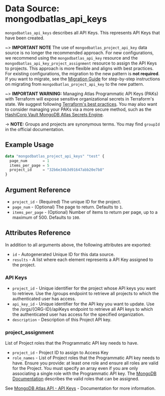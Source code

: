 # Data Source: mongodbatlas_api_keys

`mongodbatlas_api_keys` describes all API Keys. This represents API Keys that have been created.

~> **IMPORTANT NOTE** The use of `mongodbatlas_project_api_key` data source is no longer the recommended approach. For new configurations, we recommend using the `mongodbatlas_api_key` resource and the `mongodbatlas_api_key_project_assignment` resource to assign the API Keys to projects. This approach is more flexible and aligns with best practices. For existing configurations, the migration to the new pattern is **not required**. If you want to migrate, see the [Migration Guide](../guides/project-api-key-migration.md) for step-by-step instructions on migrating from `mongodbatlas_project_api_key` to the new pattern.

~> **IMPORTANT WARNING:** Managing Atlas Programmatic API Keys (PAKs) with Terraform will expose sensitive organizational secrets in Terraform's state. We suggest following [Terraform's best practices](https://developer.hashicorp.com/terraform/language/state/sensitive-data). You may also want to consider managing your PAKs via a more secure method, such as the [HashiCorp Vault MongoDB Atlas Secrets Engine](https://developer.hashicorp.com/vault/docs/secrets/mongodbatlas).

-> **NOTE:** Groups and projects are synonymous terms. You may find `groupId` in the official documentation.

## Example Usage

```terraform
data "mongodbatlas_project_api_keys" "test" {
  page_num       = 1
  items_per_page = 5
  project_id     = "32b6e34b3d91647abb20e7b8"
}
```

## Argument Reference
* `project_id` - (Required) The unique ID for the project.
* `page_num` - (Optional) The page to return. Defaults to `1`.
* `items_per_page` - (Optional) Number of items to return per page, up to a maximum of 500. Defaults to `100`.


## Attributes Reference

In addition to all arguments above, the following attributes are exported:

* `id` - Autogenerated Unique ID for this data source.
* `results` - A list where each element represents a API Key assigned to the project.


### API Keys

* `project_id` - Unique identifier for the project whose API keys you want to retrieve. Use the /groups endpoint to retrieve all projects to which the authenticated user has access.
* `api_key_id` - Unique identifier for the API key you want to update. Use the /orgs/{ORG-ID}/apiKeys endpoint to retrieve all API keys to which the authenticated user has access for the specified organization.
* `description` -	Description of this Project API key.

### project_assignment
List of Project roles that the Programmatic API key needs to have.

* `project_id` -  Project ID to assign to Access Key
* `role_names` -  List of Project roles that the Programmatic API key needs to have. Ensure you provide: at least one role and ensure all roles are valid for the Project. You must specify an array even if you are only associating a single role with the Programmatic API key. The [MongoDB Documentation](https://www.mongodb.com/docs/atlas/reference/user-roles/#project-roles) describes the valid roles that can be assigned.
 
  
See [MongoDB Atlas API - API Keys](https://www.mongodb.com/docs/atlas/reference/api/projectApiKeys/get-all-apiKeys-in-one-project/) - Documentation for more information.
